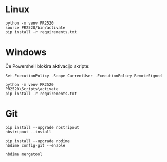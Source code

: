 # Linux
```
python -m venv PR2520
source PR2520/bin/activate
pip install -r requirements.txt
```

# Windows
Če Powershell blokira aktivacijo skripte:
```
Set-ExecutionPolicy -Scope CurrentUser -ExecutionPolicy RemoteSigned
```

```
python -m venv PR2520
PR2520\Scripts\activate
pip install -r requirements.txt
```

# Git
```
pip install --upgrade nbstripout
nbstripout --install
```
```
pip install --upgrade nbdime
nbdime config-git --enable
```
```
nbdime mergetool
```
